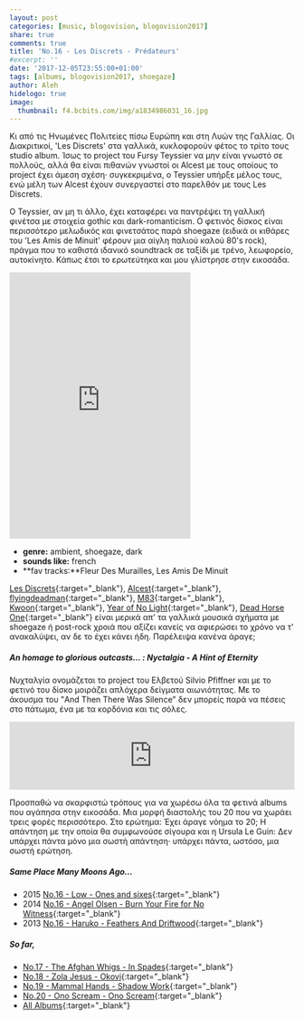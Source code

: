 ```yaml
---
layout: post
categories: [music, blogovision, blogovision2017]
share: true
comments: true
title: 'No.16 - Les Discrets - Prédateurs'
#excerpt: ''
date: '2017-12-05T23:55:00+01:00'
tags: [albums, blogovision2017, shoegaze]
author: Aleh
hidelogo: true
image:
  thumbnail: f4.bcbits.com/img/a1834986031_16.jpg
---
```

Κι από τις Ηνωμένες Πολιτείες πίσω Ευρώπη και στη Λυών της Γαλλίας. Οι Διακριτικοί, 'Les Discrets' στα γαλλικά, κυκλοφορούν φέτος το τρίτο τους studio album. Ίσως το project του Fursy Teyssier να μην είναι γνωστό σε πολλούς, αλλά θα είναι πιθανών γνωστοί οι Alcest με τους οποίους το project έχει άμεση σχέση· συγκεκριμένα, ο Teyssier υπήρξε μέλος τους, ενώ μέλη των Alcest έχουν συνεργαστεί στο παρελθόν με τους Les Discrets.

O Teyssier, αν μη τι άλλο, έχει καταφέρει να παντρέψει τη γαλλική φινέτσα με στοιχεία gothic και dark-romanticism. Ο φετινός δίσκος είναι περισσότερο μελωδικός και φινετσάτος παρά shoegaze (ειδικά οι κιθάρες του 'Les Amis de Minuit' φέρουν μια αίγλη παλιού καλού 80's rock), πράγμα που το καθιστά ιδανικό soundtrack σε ταξίδι με τρένο, λεωφορείο, αυτοκίνητο. Κάπως έτσι το ερωτεύτηκα και μου γλίστρησε στην εικοσάδα.

<iframe class="invisible center" style="border: 0; width: 320px; height: 470px;" src="https://bandcamp.com/EmbeddedPlayer/album=1442114795/size=large/bgcol=ffffff/linkcol=0687f5/tracklist=false/track=825243100/transparent=true/" seamless><a href="http://les-discrets.bandcamp.com/album/pr-dateurs">Prédateurs by Les Discrets</a></iframe>

* **genre:** ambient, shoegaze, dark 
* **sounds like:** french
* **fav tracks:**Fleur Des Murailles, Les Amis De Minuit

[Les Discrets](https://les-discrets.bandcamp.com){:target="_blank"}, [Alcest](https://alcest.bandcamp.com){:target="_blank"}, [flyingdeadman](https://flyingdeadman.bandcamp.com){:target="_blank"}, [M83](https://soundcloud.com/m83){:target="_blank"}, [Kwoon](https://soundcloud.com/kwoon-music){:target="_blank"}, [Year of No Light](https://yearofnolight.bandcamp.com){:target="_blank"}, [Dead Horse One](https://requiempouruntwister.bandcamp.com/album/season-of-mist){:target="_blank"} 
είναι μερικά απ' τα γαλλικά μουσικά σχήματα με shoegaze ή post-rock χροιά που αξίζει κανείς να αφιερώσει το χρόνο να τ' ανακαλύψει, αν δε το έχει κάνει ήδη. Παρέλειψα κανένα άραγε;

<div class="text-divider"></div>

##### <i class="fa fa-hand-o-right"></i> An homage to glorious outcasts... : Nyctalgia - A Hint of Eternity

Νυχταλγία ονομάζεται το project του Ελβετού Silvio Pfiffner και με το φετινό του δίσκο μοιράζει απλόχερα δείγματα αιωνιότητας. Με το άκουσμα του "And Then There Was Silence" δεν μπορείς παρά να πέσεις στο πάτωμα, ένα με τα κορδόνια και τις σόλες.

<iframe class="invisible center" style="border: 0; width: 100%; height: 120px;" src="https://bandcamp.com/EmbeddedPlayer/album=1814279196/size=large/bgcol=ffffff/linkcol=0687f5/tracklist=false/artwork=small/track=2935828839/transparent=true/" seamless><a href="http://nyctalgia.bandcamp.com/album/a-hint-of-eternity">A Hint of Eternity by Nyctalgia</a></iframe>

Προσπαθώ να σκαρφιστώ τρόπους για να χωρέσω όλα τα φετινά albums που αγάπησα στην εικοσάδα. Μια μορφή διαστολής του 20 που να χωράει τρεις φορές περισσότερο.
Στο ερώτημα: Έχει άραγε νόημα το 20; Η απάντηση με την οποία θα συμφωνούσε σίγουρα και η Ursula Le Guin: Δεν υπάρχει πάντα μόνο μια σωστή απάντηση· υπάρχει πάντα, ωστόσο, μια σωστή ερώτηση.

##### <i class="fa fa-hand-o-right"></i> Same Place Many Moons Ago...

* 2015 [No.16 - Low - Ones and sixes](/music/blogovision/blogovision2015/blogovision2015-no16){:target="_blank"}
* 2014 [No.16 - Angel Olsen - Burn Your Fire for No Witness](/music/blogovision/blogovision2014/blogovision2014-no16){:target="_blank"}
* 2013 [No.16 - Haruko - Feathers And Driftwood](/music/blogovision/blogovision2013/blogovision2013-no16){:target="_blank"}

##### <i class="fa fa-hand-o-right"></i> So far,

* [No.17 - The Afghan Whigs - In Spades](/music/blogovision/blogovision2017/no17){:target="_blank"}
* [No.18 - Zola Jesus - Okovi](/music/blogovision/blogovision2017/no18){:target="_blank"}
* [No.19 - Mammal Hands - Shadow Work](/music/blogovision/blogovision2017/no19){:target="_blank"}
* [No.20 - Ono Scream - Ono Scream](/music/blogovision/blogovision2017/no20){:target="_blank"}
* [All Albums](/music/albums/2017){:target="_blank"}